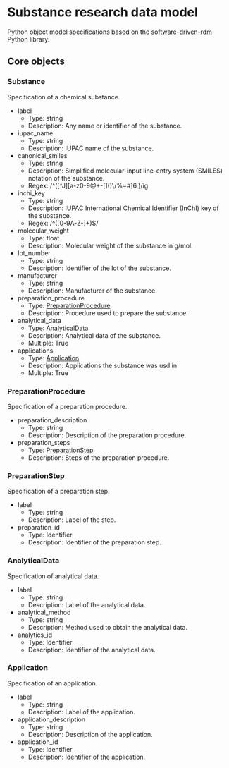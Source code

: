 # Substance research data model

Python object model specifications based on the [software-driven-rdm](https://github.com/JR-1991/software-driven-rdm) Python library.

## Core objects

### Substance

Specification of a chemical substance.

- label
  - Type: string
  - Description: Any name or identifier of the substance.
- iupac_name
  - Type: string
  - Description: IUPAC name of the substance.
- canonical_smiles
  - Type: string
  - Description: Simplified molecular-input line-entry system (SMILES) notation of the substance.
  - Regex: /^([^J][a-z0-9@+\-\[\]\(\)\\\/%=#$]{6,})$/ig
- inchi_key
  - Type: string
  - Description: IUPAC International Chemical Identifier (InChI) key of the substance.
  - Regex: /^([0-9A-Z\-]+)$/
- molecular_weight
  - Type: float
  - Description: Molecular weight of the substance in g/mol.
- lot_number
  - Type: string
  - Description: Identifier of the lot of the substance.
- manufacturer
  - Type: string
  - Description: Manufacturer of the substance.
- preparation_procedure
  - Type: [PreparationProcedure](#preparationprocedure)
  - Description: Procedure used to prepare the substance.
- analytical_data
  - Type: [AnalyticalData](#analyticaldata)
  - Description: Analytical data of the substance.
  - Multiple: True
- applications
  - Type: [Application](#application)
  - Description: Applications the substance was usd in
  - Multiple: True

### PreparationProcedure

Specification of a preparation procedure.

- preparation_description
  - Type: string
  - Description: Description of the preparation procedure.
- preparation_steps
  - Type: [PreparationStep](#preparationstep)
  - Description: Steps of the preparation procedure.

### PreparationStep

Specification of a preparation step.

- label
  - Type: string
  - Description: Label of the step.
- preparation_id
  - Type: Identifier
  - Description: Identifier of the preparation step.

### AnalyticalData

Specification of analytical data.

- label
  - Type: string
  - Description: Label of the analytical data.
- analytical_method
  - Type: string
  - Description: Method used to obtain the analytical data.
- analytics_id
  - Type: Identifier
  - Description: Identifier of the analytical data.

### Application

Specification of an application.

- label
  - Type: string
  - Description: Label of the application.
- application_description
  - Type: string
  - Description: Description of the application.
- application_id
  - Type: Identifier
  - Description: Identifier of the application.
